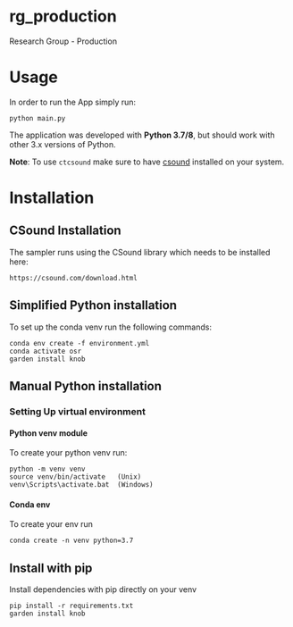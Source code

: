 # rg_production
Research Group - Production

# Usage
In order to run the App simply run:

    python main.py

The application was developed with **Python 3.7/8**, but should work with other 3.x versions of Python.

**Note**: To use `ctcsound` make sure to have [csound](https://csound.com/download.html) installed on your system.

# Installation

## CSound Installation

The sampler runs using the CSound library which needs to be installed here:

    https://csound.com/download.html

## Simplified Python installation

To set up the conda venv run the following commands:

    conda env create -f environment.yml
    conda activate osr
    garden install knob


## Manual Python installation
### Setting Up virtual environment

#### Python venv module
To create your python venv run:

    python -m venv venv
    source venv/bin/activate   (Unix)
    venv\Scripts\activate.bat  (Windows)

#### Conda env
To create your env run
   
    conda create -n venv python=3.7

## Install with pip
Install dependencies with pip directly on your venv

    pip install -r requirements.txt
    garden install knob


